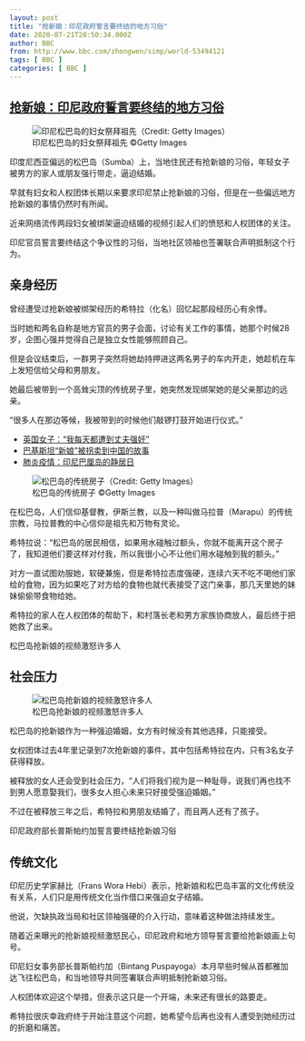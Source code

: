 ```yaml
---
layout: post
title: "抢新娘：印尼政府誓言要终结的地方习俗"
date: 2020-07-21T20:50:34.000Z
author: BBC
from: http://www.bbc.com/zhongwen/simp/world-53494121
tags: [ BBC ]
categories: [ BBC ]
---
```

<!--1595364634000-->
[抢新娘：印尼政府誓言要终结的地方习俗](http://www.bbc.com/zhongwen/simp/world-53494121)
------

<div>
<figure><img alt="印尼松巴岛的妇女祭拜祖先（Credit: Getty Images）" src="https://ichef.bbci.co.uk/news/600/cpsprodpb/324C/production/_113567821_53494121.jpg" referrerpolicy="no-referrer"><br><figcaption>印尼松巴岛的妇女祭拜祖先 ©Getty Images</figcaption></figure><p class="story-body__introduction">印度尼西亚偏远的松巴岛（Sumba）上，当地住民还有抢新娘的习俗，年轻女子被男方的家人或朋友强行带走，逼迫结婚。</p><p>早就有妇女和人权团体长期以来要求印尼禁止抢新娘的习俗，但是在一些偏远地方抢新娘的事情仍然时有所闻。</p><p>近来网络流传两段妇女被绑架逼迫结婚的视频引起人们的愤怒和人权团体的关注。</p><p>印尼官员誓言要终结这个争议性的习俗，当地社区领袖也签署联合声明抵制这个行为。</p><h2 class="story-body__crosshead">亲身经历</h2><p>曾经遭受过抢新娘被绑架经历的希特拉（化名）回忆起那段经历心有余悸。</p><p>当时她和两名自称是地方官员的男子会面，讨论有关工作的事情，她那个时候28岁，企图心强并觉得自己是独立女性能够照顾自己。</p><p>但是会议结束后，一群男子突然将她劫持押进这两名男子的车内开走，她趁机在车上发短信给父母和男朋友。</p><p>她最后被带到一个高耸尖顶的传统房子里，她突然发现绑架她的是父亲那边的远亲。</p><p>“很多人在那边等候，我被带到的时候他们敲锣打鼓开始进行仪式。”</p><ul class="story-body__unordered-list"><li class="story-body__list-item"><a href="https://www.bbc.com/zhongwen/simp/uk-46486447" class="story-body__link">英国女子：“我每天都遭到丈夫强奸”</a></li><li class="story-body__list-item"><a href="https://www.bbc.com/zhongwen/simp/world-48286153" class="story-body__link">巴基斯坦“新娘”被拐卖到中国的故事</a></li><li class="story-body__list-item"><a href="https://www.bbc.com/zhongwen/simp/world-53089470" class="story-body__link">肺炎疫情：印尼巴厘岛的静居日</a></li></ul><figure><img alt="松巴岛的传统房子（Credit: Getty Images）" src="https://ichef.bbci.co.uk/news/600/cpsprodpb/595C/production/_113567822_53494121.jpg" referrerpolicy="no-referrer"><br><figcaption>松巴岛的传统房子 ©Getty Images</figcaption></figure><p>在松巴岛，人们信仰基督教，伊斯兰教，以及一种叫做马拉普（Marapu）的传统宗教，马拉普教的中心信仰是祖先和万物有灵论。</p><p>希特拉说：“松巴岛的居民相信，如果用水碰触过额头，你就不能离开这个房子了，我知道他们要这样对付我，所以我很小心不让他们用水碰触到我的额头。”</p><p>对方一直试图劝服她，软硬兼施，但是希特拉态度强硬，连续六天不吃不喝他们家给的食物，因为如果吃了对方给的食物也就代表接受了这门亲事，那几天里她的妹妹偷偷带食物给她。</p><p>希特拉的家人在人权团体的帮助下，和村落长老和男方家族协商放人，最后终于把她救了出来。</p><p>松巴岛抢新娘的视频激怒许多人</p><h2 class="story-body__crosshead">社会压力</h2><figure><img alt="松巴岛抢新娘的视频激怒许多人" src="https://ichef.bbci.co.uk/news/600/cpsprodpb/806C/production/_113567823_53494121.jpg" referrerpolicy="no-referrer"><br><figcaption>松巴岛抢新娘的视频激怒许多人</figcaption></figure><p>松巴岛的抢新娘作为一种强迫婚姻，女方有时候没有其他选择，只能接受。</p><p>女权团体过去4年里记录到7次抢新娘的事件，其中包括希特拉在内，只有3名女子获得释放。</p><p>被释放的女人还会受到社会压力，“人们将我们视为是一种耻辱，说我们再也找不到男人愿意娶我们，很多女人担心未来只好接受强迫婚姻。”</p><p>不过在被释放三年之后，希特拉和男朋友结婚了，而且两人还有了孩子。</p><p>印尼政府部长普斯帕约加誓言要终结抢新娘习俗</p><h2 class="story-body__crosshead">传统文化</h2><p>印尼历史学家赫比（Frans Wora Hebi）表示，抢新娘和松巴岛丰富的文化传统没有关系，人们只是用传统文化当作借口来强迫女子结婚。</p><p>他说，欠缺执政当局和社区领袖强硬的介入行动，意味着这种做法持续发生。</p><p>随着近来曝光的抢新娘视频激怒民心，印尼政府和地方领导誓言要给抢新娘画上句号。</p><p>印尼妇女事务部长普斯帕约加（Bintang Puspayoga）本月早些时候从首都雅加达飞往松巴岛，和当地领导共同签署联合声明抵制抢新娘习俗。</p><p>人权团体欢迎这个举措，但表示这只是一个开端，未来还有很长的路要走。</p><p>希特拉很庆幸政府终于开始注意这个问题，她希望今后再也没有人遭受到她经历过的折磨和痛苦。</p>
</div>
